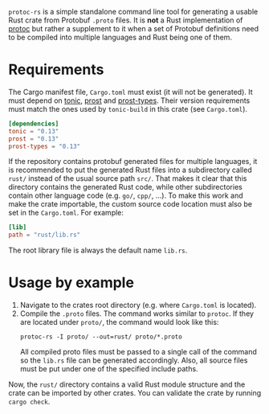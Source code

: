 `protoc-rs` is a simple standalone command line tool for generating a usable
Rust crate from Protobuf `.proto`  files. It is **not** a Rust implementation of
[protoc](https://github.com/protocolbuffers/protobuf) but rather a supplement to it when a set of
Protobuf definitions need to be compiled into multiple languages and Rust being one of them.

# Requirements

The Cargo manifest file, `Cargo.toml` must exist (it will not be generated). It must depend on
[tonic](https://docs.rs/tonic/latest/tonic/), [prost](https://docs.rs/prost/latest/prost/) and
[prost-types](https://docs.rs/prost/latest/prost-types/). Their version requirements must match
the ones used by `tonic-build` in this crate (see `Cargo.toml`).

```toml
[dependencies]
tonic = "0.13"
prost = "0.13"
prost-types = "0.13"
```

If the repository contains protobuf generated files for multiple languages, it is recommended to
put the generated Rust files into a subdirectory called `rust/` instead of the usual source path
`src/`. That makes it clear that this directory contains the generated Rust code, while other
subdirectories contain other language code (e.g. `go/`, `cpp/`, ...). To make this work and make the
crate importable, the custom source code location must also be set in the `Cargo.toml`. For example:

```toml
[lib]
path = "rust/lib.rs"
```

The root library file is always the default name `lib.rs`.

# Usage by example

1. Navigate to the crates root directory (e.g. where `Cargo.toml` is located).
2. Compile the `.proto` files. The command works similar to `protoc`. If they are located under
`proto/`, the command would look like this:
   ```
   protoc-rs -I proto/ --out=rust/ proto/*.proto
   ```
   All compiled proto files must be passed to a single call of the command so the `lib.rs` file can
   be generated accordingly. Also, all source files must be put under one of the specified include
   paths.


Now, the `rust/` directory contains a valid Rust module structure and the crate can be imported by
other crates. You can validate the crate by running `cargo check`.
